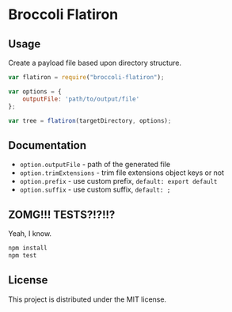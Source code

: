 # Broccoli Flatiron

## Usage

Create a payload file based upon directory structure.

```javascript
var flatiron = require("broccoli-flatiron");

var options = {
    outputFile: 'path/to/output/file'
};

var tree = flatiron(targetDirectory, options);
```

## Documentation

- `option.outputFile` - path of the generated file
- `option.trimExtensions` - trim file extensions object keys or not
- `option.prefix` - use custom prefix, `default: export default`
- `option.suffix` - use custom suffix, `default: ;`

## ZOMG!!! TESTS?!?!!?

Yeah, I know.

```javascript
npm install
npm test
```

## License

This project is distributed under the MIT license.
